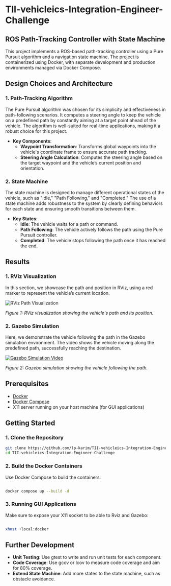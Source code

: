 # TII-vehicleics-Integration-Engineer-Challenge
## ROS Path-Tracking Controller with State Machine

This project implements a ROS-based path-tracking controller using a Pure Pursuit algorithm and a navigation state machine. The project is containerized using Docker, with separate development and production environments managed via Docker Compose.



## Design Choices and Architecture

### 1. **Path-Tracking Algorithm**

The Pure Pursuit algorithm was chosen for its simplicity and effectiveness in path-following scenarios. It computes a steering angle to keep the vehicle on a predefined path by constantly aiming at a target point ahead of the vehicle. The algorithm is well-suited for real-time applications, making it a robust choice for this project.

- **Key Components**:
  - **Waypoint Transformation**: Transforms global waypoints into the vehicle's coordinate frame to ensure accurate path tracking.
  - **Steering Angle Calculation**: Computes the steering angle based on the target waypoint and the vehicle’s current position and orientation.

### 2. **State Machine**

The state machine is designed to manage different operational states of the vehicle, such as "Idle," "Path Following," and "Completed." The use of a state machine adds robustness to the system by clearly defining behaviors for each state and ensuring smooth transitions between them.

- **Key States**:
  - **Idle**: The vehicle waits for a path or command.
  - **Path Following**: The vehicle actively follows the path using the Pure Pursuit controller.
  - **Completed**: The vehicle stops following the path once it has reached the end.

## Results

### 1. **RViz Visualization**

In this section, we showcase the path and position in RViz, using a red marker to represent the vehicle’s current location.

![RViz Path Visualization](path_to_rviz_gif.gif)

*Figure 1: RViz visualization showing the vehicle's path and its position.*

### 2. **Gazebo Simulation**

Here, we demonstrate the vehicle following the path in the Gazebo simulation environment. The video shows the vehicle moving along the predefined path, successfully reaching the destination.

[![Gazebo Simulation Video](path_to_video_thumbnail.png)](path_to_gazebo_video.mp4)

*Figure 2: Gazebo simulation showing the vehicle following the path.*

## Prerequisites

- [Docker](https://docs.docker.com/get-docker/)
- [Docker Compose](https://docs.docker.com/compose/install/)
- X11 server running on your host machine (for GUI applications)

## Getting Started

### 1. Clone the Repository

```bash
git clone https://github.com/lp-karim/TII-vehicleics-Integration-Engineer-Challenge
cd TII-vehicleics-Integration-Engineer-Challenge
```

### 2. Build the Docker Containers

Use Docker Compose to build the containers:

```bash

docker compose up --build -d
```
### 3. Running GUI Applications

Make sure to expose your X11 socket to be able to Rviz and Gazebo:

```bash

xhost +local:docker
```

## Further Development

- **Unit Testing**: Use gtest to write and run unit tests for each component.
- **Code Coverage**: Use gcov or lcov to measure code coverage and aim for 80% coverage.
- **Extend State Machine**: Add more states to the state machine, such as obstacle avoidance.